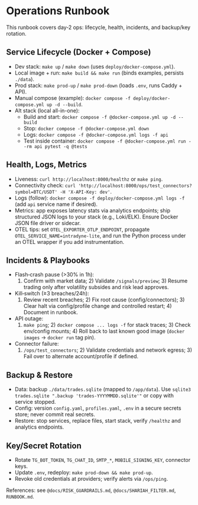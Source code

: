 # Operations Runbook

This runbook covers day‑2 ops: lifecycle, health, incidents, and backup/key rotation.

## Service Lifecycle (Docker + Compose)
- Dev stack: `make up` / `make down` (uses `deploy/docker-compose.yml`).
- Local image + run: `make build && make run` (binds examples, persists `./data`).
- Prod stack: `make prod-up` / `make prod-down` (loads `.env`, runs Caddy + API).
- Manual compose (example): `docker compose -f deploy/docker-compose.yml up -d --build`.
- Alt stack (local all-in-one):
  - Build and start: `docker compose -f @docker-compose.yml up -d --build`
  - Stop: `docker compose -f @docker-compose.yml down`
  - Logs: `docker compose -f @docker-compose.yml logs -f api`
  - Test inside container: `docker compose -f @docker-compose.yml run --rm api pytest -q @tests`

## Health, Logs, Metrics
- Liveness: `curl http://localhost:8000/healthz` or `make ping`.
- Connectivity check: `curl 'http://localhost:8000/ops/test_connectors?symbol=BTC/USDT' -H 'X-API-Key: dev'`.
- Logs (follow): `docker compose -f deploy/docker-compose.yml logs -f` (add `api` service name if desired).
- Metrics: app exposes latency stats via analytics endpoints; ship structured JSON logs to your stack (e.g., Loki/ELK). Ensure Docker JSON file driver or sidecar.
- OTEL tips: set `OTEL_EXPORTER_OTLP_ENDPOINT`, propagate `OTEL_SERVICE_NAME=intradyne-lite`, and run the Python process under an OTEL wrapper if you add instrumentation.

## Incidents & Playbooks
- Flash‑crash pause (>30% in 1h):
  1) Confirm with market data; 2) Validate `/signals/preview`; 3) Resume trading only after volatility subsides and risk lead approves.
- Kill‑switch (≥3 breaches/24h):
  1) Review recent breaches; 2) Fix root cause (config/connectors); 3) Clear halt via config/profile change and controlled restart; 4) Document in runbook.
- API outage:
  1) `make ping`; 2) `docker compose ... logs -f` for stack traces; 3) Check env/config mounts; 4) Roll back to last known good image (`docker images` → `docker run` tag pin).
- Connector failure:
  1) `/ops/test_connectors`; 2) Validate credentials and network egress; 3) Fail over to alternate account/profile if defined.

## Backup & Restore
- Data: backup `./data/trades.sqlite` (mapped to `/app/data`). Use `sqlite3 trades.sqlite ".backup 'trades-YYYYMMDD.sqlite'"` or copy with service stopped.
- Config: version `config.yaml`, `profiles.yaml`, `.env` in a secure secrets store; never commit real secrets.
- Restore: stop services, replace files, start stack, verify `/healthz` and analytics endpoints.

## Key/Secret Rotation
- Rotate `TG_BOT_TOKEN`, `TG_CHAT_ID`, `SMTP_*`, `MOBILE_SIGNING_KEY`, connector keys.
- Update `.env`, redeploy: `make prod-down && make prod-up`.
- Revoke old credentials at providers; verify alerts via `/ops/ping`.

References: see `@docs/RISK_GUARDRAILS.md`, `@docs/SHARIAH_FILTER.md`, `RUNBOOK.md`.
